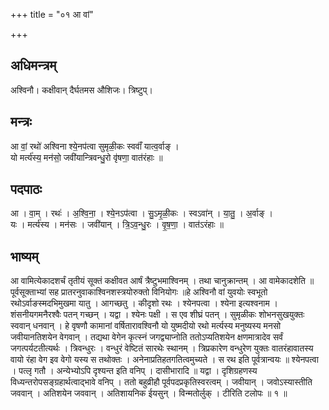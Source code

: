 +++
title = "०१ आ वां"

+++
## अधिमन्त्रम्
अश्विनौ। कक्षीवान् दैर्घतमस औशिजः। त्रिष्टुप्।

## मन्त्रः
आ वां॒ रथो॑ अश्विना श्ये॒नप॑त्वा सुमृळी॒कः स्ववाँ॑ यात्व॒र्वाङ् ।  
यो मर्त्य॑स्य॒ मन॑सो॒ जवी॑यान्त्रिवन्धु॒रो वृ॑षणा॒ वात॑रंहाः ॥

## पदपाठः
आ । वा॒म् । रथः॑ । अ॒श्वि॒ना॒ । श्ये॒नऽप॑त्वा । सु॒ऽमृ॒ळी॒कः । स्वऽवा॑न् । या॒तु॒ । अ॒र्वाङ् ।  
यः । मर्त्य॑स्य । मन॑सः । जवी॑यान् । त्रि॒ऽव॒न्धु॒रः । वृ॒ष॒णा॒ । वात॑ऽरंहाः ॥

## भाष्यम्
आ वामित्येकादशर्चं तृतीयं सूक्तं कक्षीवत आर्षं त्रैष्टुभमाश्विनम् । तथा चानुक्रान्तम् । आ वामेकादशेति ॥ पूर्वसूक्ताभ्यां सह प्रातरनुवाकाश्विनशस्त्रयोरुक्तो विनियोगः ॥हे अश्विनौ वां युवयोः स्वभूतो रथोऽर्वाङस्मदभिमुखमा यातु । आगच्छतु । कीदृशो रथः । श्येनपत्वा । श्येना इत्यश्वनाम । शंसनीयगमनैरश्वैः पतन् गच्छन् । यद्वा । श्येनः पक्षी । स एव शीघ्रं पतन् । सुमृळीकः शोभनसुखयुक्तः स्ववान् धनवान् । हे वृषणौ कामानां वर्षितारावश्विनौ यो युष्मदीयो रथो मर्त्यस्य मनुष्यस्य मनसो जवीयानतिशयेन वेगवान् । तद्यथा वेगेन कृत्स्नं जगद्व्याप्नोति ततोऽप्यतिशयेन क्षणमात्रादेव सर्वं जगत्पर्यटतीत्यर्थः । त्रिवन्धुरः । वन्धुरं वेष्टितं सारथेः स्थानम् । त्रिप्रकारेण वन्धुरेण युक्तः वातरंहावातस्य वायो रंहा वेग इव वेगो यस्य स तथोक्तः । अनेनाप्रतिहतगतित्वमुच्यते । स रथ इति पूर्वत्रान्वयः ॥ श्येनपत्वा । पत्लृ गतौ । अन्येभ्योऽपि दृश्यन्त इति वनिप् । दासीभारादि ॥ यद्वा । दृशिग्रहणस्य विध्यन्तरोपसङ्ग्रहार्थत्वाद्भावे वनिप् । ततो बहुव्रीहौ पूर्वपदप्रकृतिस्वरत्वम् । जवीयान् । जवोऽस्यास्तीति जववान् । अतिशयेन जववान् । अतिशायनिक ईयसुन् । विन्मतोर्लुक् । टीरिति टलोपः ॥ १ ॥